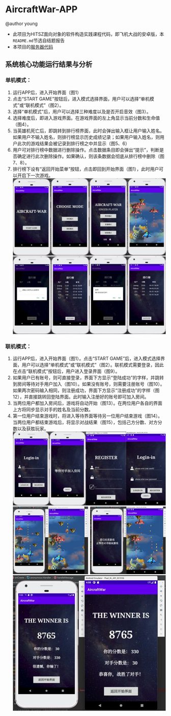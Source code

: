 # AircraftWar-APP
@author young
- 此项目为HITSZ面向对象的软件构造实践课程代码，即飞机大战的安卓版，本`README.md`节选自结题报告
- 本项目的[服务器代码](https://github.com/YounG-0516/AircraftWar-App-Server)
## 系统核心功能运行结果与分析
### 单机模式：
1. 运行APP后，进入开始界面（图1）
2. 点击“START GAME”按钮后，进入模式选择界面，用户可以选择“单机模式”或“联机模式”（图2）。
3. 选择“单机模式”后，用户可以选择三种难度以及是否开启音效（图3）。
4. 选择难度后，即进入游戏界面。在游戏界面的左上角显示当前分数和生命值（图4）。
5. 当英雄机死亡后，即跳转到排行榜界面，此时会弹出输入框让用户输入姓名。如果用户不输入姓名，则排行榜显示历史成绩记录；如果用户输入姓名，则用户此次的游戏结果会被记录到排行榜之中并显示（图5、6）
6. 用户可对排行榜中数据进行删除操作。点击数据条目即会弹出“提示”，判断是否确定进行此次删除操作。如果确认，则该条数据会彻底从排行榜中删除（图7、8）。
7. 排行榜下设有“返回开始菜单”按钮，点击即回到开始界面（图1），此时用户可以开启下一次游戏。
![image](https://github.com/YounG-0516/AircraftWar_APP/blob/master/pics/eg1.jpg)
![image](https://github.com/YounG-0516/AircraftWar_APP/blob/master/pics/eg2.jpg)
### 联机模式：
1. 运行APP后，进入开始界面（图1）。点击“START GAME”后，进入模式选择界面，用户可以选择“单机模式”或“联机模式”（图2）。联机模式需要登录，因此在点击“联机模式”按钮后，用户进入登录界面（图9）。 
2. 如果用户已有账号，则可直接登录，界面下方显示“登陆成功”的字样，并跳转到房间等待对手用户加入（图10）。如果没有账号，则需要注册账号（图10）。如果两次密码输入相同，则注册成功，界面下方显示“注册成功”的字样（图12），并直接跳转回登陆界面。此时输入注册好的账号即可加入房间。
3. 当两位用户都加入房间后，游戏将自动开始（图13）。在两位用户各自的界面上方将同步显示对手的姓名及当前分数。
4. 第一位用户结束游戏时，将进入等待界面等待另一位用户结束游戏（图14）。当两位用户都结束游戏后，将显示对战结果（图15），包括己方分数、对方分数以及获胜玩家。
![image](https://github.com/YounG-0516/AircraftWar_APP/blob/master/pics/eg3.jpg)
![image](https://github.com/YounG-0516/AircraftWar_APP/blob/master/pics/eg4.jpg)
![image](https://github.com/YounG-0516/AircraftWar_APP/blob/master/pics/eg5.jpg)
